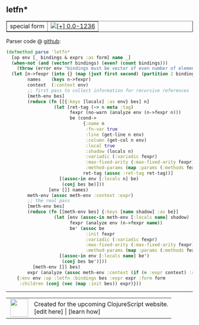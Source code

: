 ## letfn\*



 <table border="1">
<tr>
<td>special form</td>
<td><a href="https://github.com/cljsinfo/cljs-api-docs/tree/0.0-1236"><img valign="middle" alt="[+] 0.0-1236" title="Added in 0.0-1236" src="https://img.shields.io/badge/+-0.0--1236-lightgrey.svg"></a> </td>
</tr>
</table>









Parser code @ [github](https://github.com/clojure/clojurescript/blob/r3264/src/main/clojure/cljs/analyzer.cljc#L1046-L1088):

```clj
(defmethod parse 'letfn*
  [op env [_ bindings & exprs :as form] name _]
  (when-not (and (vector? bindings) (even? (count bindings)))
    (throw (error env "bindings must be vector of even number of elements")))
  (let [n->fexpr (into {} (map (juxt first second) (partition 2 bindings)))
        names    (keys n->fexpr)
        context  (:context env)
        ;; first pass to collect information for recursive references
        [meth-env bes]
        (reduce (fn [[{:keys [locals] :as env} bes] n]
                  (let [ret-tag (-> n meta :tag)
                        fexpr (no-warn (analyze env (n->fexpr n)))
                        be (cond->
                             {:name n
                              :fn-var true
                              :line (get-line n env)
                              :column (get-col n env)
                              :local true
                              :shadow (locals n)
                              :variadic (:variadic fexpr)
                              :max-fixed-arity (:max-fixed-arity fexpr)
                              :method-params (map :params (:methods fexpr))}
                             ret-tag (assoc :ret-tag ret-tag))]
                    [(assoc-in env [:locals n] be)
                     (conj bes be)]))
                [env []] names)
        meth-env (assoc meth-env :context :expr)
        ;; the real pass
        [meth-env bes]
        (reduce (fn [[meth-env bes] {:keys [name shadow] :as be}]
                  (let [env (assoc-in meth-env [:locals name] shadow)
                        fexpr (analyze env (n->fexpr name))
                        be' (assoc be
                              :init fexpr
                              :variadic (:variadic fexpr)
                              :max-fixed-arity (:max-fixed-arity fexpr)
                              :method-params (map :params (:methods fexpr)))]
                    [(assoc-in env [:locals name] be')
                     (conj bes be')]))
          [meth-env []] bes)
        expr (analyze (assoc meth-env :context (if (= :expr context) :return context)) `(do ~@exprs))]
    {:env env :op :letfn :bindings bes :expr expr :form form
     :children (conj (vec (map :init bes)) expr)}))
```

<!--
Repo - tag - source tree - lines:

 <pre>
clojurescript @ r3264
└── src
    └── main
        └── clojure
            └── cljs
                └── <ins>[analyzer.cljc:1046-1088](https://github.com/clojure/clojurescript/blob/r3264/src/main/clojure/cljs/analyzer.cljc#L1046-L1088)</ins>
</pre>

-->

---




 <table>
<tr><td>
<img valign="middle" align="right" width="48px" src="http://i.imgur.com/Hi20huC.png">
</td><td>
Created for the upcoming ClojureScript website.<br>
[edit here] | [learn how]
</td></tr></table>

[edit here]:https://github.com/cljsinfo/cljs-api-docs/blob/master/cljsdoc/special/letfnSTAR.cljsdoc
[learn how]:https://github.com/cljsinfo/cljs-api-docs/wiki/cljsdoc-files

<!--

This information was too distracting to show to readers, but I'll leave it
commented here since it is helpful to:

- pretty-print the data used to generate this document
- and show how to retrieve that data



The API data for this symbol:

```clj
{:ns "special",
 :name "letfn*",
 :type "special form",
 :source {:code "(defmethod parse 'letfn*\n  [op env [_ bindings & exprs :as form] name _]\n  (when-not (and (vector? bindings) (even? (count bindings)))\n    (throw (error env \"bindings must be vector of even number of elements\")))\n  (let [n->fexpr (into {} (map (juxt first second) (partition 2 bindings)))\n        names    (keys n->fexpr)\n        context  (:context env)\n        ;; first pass to collect information for recursive references\n        [meth-env bes]\n        (reduce (fn [[{:keys [locals] :as env} bes] n]\n                  (let [ret-tag (-> n meta :tag)\n                        fexpr (no-warn (analyze env (n->fexpr n)))\n                        be (cond->\n                             {:name n\n                              :fn-var true\n                              :line (get-line n env)\n                              :column (get-col n env)\n                              :local true\n                              :shadow (locals n)\n                              :variadic (:variadic fexpr)\n                              :max-fixed-arity (:max-fixed-arity fexpr)\n                              :method-params (map :params (:methods fexpr))}\n                             ret-tag (assoc :ret-tag ret-tag))]\n                    [(assoc-in env [:locals n] be)\n                     (conj bes be)]))\n                [env []] names)\n        meth-env (assoc meth-env :context :expr)\n        ;; the real pass\n        [meth-env bes]\n        (reduce (fn [[meth-env bes] {:keys [name shadow] :as be}]\n                  (let [env (assoc-in meth-env [:locals name] shadow)\n                        fexpr (analyze env (n->fexpr name))\n                        be' (assoc be\n                              :init fexpr\n                              :variadic (:variadic fexpr)\n                              :max-fixed-arity (:max-fixed-arity fexpr)\n                              :method-params (map :params (:methods fexpr)))]\n                    [(assoc-in env [:locals name] be')\n                     (conj bes be')]))\n          [meth-env []] bes)\n        expr (analyze (assoc meth-env :context (if (= :expr context) :return context)) `(do ~@exprs))]\n    {:env env :op :letfn :bindings bes :expr expr :form form\n     :children (conj (vec (map :init bes)) expr)}))",
          :title "Parser code",
          :repo "clojurescript",
          :tag "r3264",
          :filename "src/main/clojure/cljs/analyzer.cljc",
          :lines [1046 1088]},
 :full-name "special/letfn*",
 :full-name-encode "special/letfnSTAR",
 :history [["+" "0.0-1236"]]}

```

Retrieve the API data for this symbol:

```clj
;; from Clojure REPL
(require '[clojure.edn :as edn])
(-> (slurp "https://raw.githubusercontent.com/cljsinfo/cljs-api-docs/catalog/cljs-api.edn")
    (edn/read-string)
    (get-in [:symbols "special/letfn*"]))
```

-->

